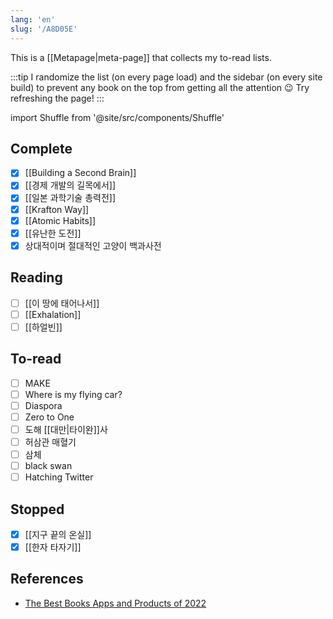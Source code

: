 ```yaml
---
lang: 'en'
slug: '/A8D05E'
---
```


This is a [[Metapage|meta-page]] that collects my to-read lists.

:::tip
I randomize the list (on every page load) and the sidebar (on every site build) to prevent any book on the top from getting all the attention 😉
Try refreshing the page!
:::

import Shuffle from '@site/src/components/Shuffle'

## Complete

<Shuffle>

- [x] [[Building a Second Brain]]
- [x] [[경제 개발의 길목에서]]
- [x] [[일본 과학기술 총력전]]
- [x] [[Krafton Way]]
- [x] [[Atomic Habits]]
- [x] [[유난한 도전]]
- [x] 상대적이며 절대적인 고양이 백과사전

</Shuffle>

## Reading

<Shuffle>

- [ ] [[이 땅에 태어나서]]
- [ ] [[Exhalation]]
- [ ] [[하얼빈]]

</Shuffle>

## To-read

<Shuffle>

- [ ] MAKE
- [ ] Where is my flying car?
- [ ] Diaspora
- [ ] Zero to One
- [ ] 도해 [[대만|타이완]]사
- [ ] 허삼관 매혈기
- [ ] 삼체
- [ ] black swan
- [ ] Hatching Twitter

</Shuffle>

## Stopped

<Shuffle>

- [x] [[지구 끝의 온실]]
- [x] [[한자 타자기]]

</Shuffle>

## References

- [The Best Books Apps and Products of 2022](https://www.producthunt.com/topics/books?order=most-upvoted)
